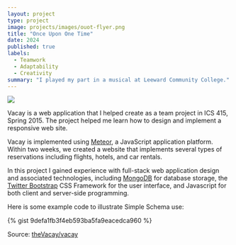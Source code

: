 ```yaml
---
layout: project
type: project
image: projects/images/ouot-flyer.png
title: "Once Upon One Time"
date: 2024
published: true
labels:
  - Teamwork
  - Adaptability
  - Creativity
summary: "I played my part in a musical at Leeward Community College."
---
```


<img class="img-fluid" src="../project/images/ouot-long.jpg">

Vacay is a web application that I helped create as a team project in ICS 415, Spring 2015. The project helped me learn how to design and implement a responsive web site.

Vacay is implemented using [Meteor](http://meteor.com), a JavaScript application platform. Within two weeks, we created a website that implements several types of reservations including flights, hotels, and car rentals.

In this project I gained experience with full-stack web application design and associated technologies, including [MongoDB](http://mongodb.com) for database storage, the [Twitter Bootstrap](http://getbootstrap.com/) CSS Framework for the user interface, and Javascript for both client and server-side programming. 

Here is some example code to illustrate Simple Schema use:

{% gist 9defa1fb3f4eb593ba5fa9eacedca960 %}
 
Source: <a href="https://github.com/theVacay/vacay">theVacay/vacay</a>

